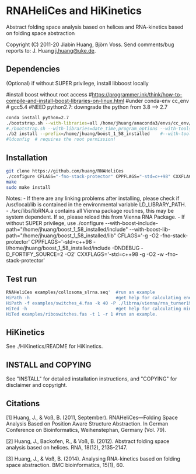 # RNAHeliCes and HiKinetics
Abstract folding space analysis based on helices and RNA-kinetics based on folding space abstraction

Copyright (C) 2011-20 Jiabin Huang, Björn Voss.
Send comments/bug reports to: J. Huang <j.huang@uke.de>.


## Dependencies
(Optional) if without SUPER privilege, install libboost locally
 
#install boost without root access
#https://programmer.ink/think/how-to-compile-and-install-boost-libraries-on-linux.html
#under conda-env cc_env  # gcc5.4
#NEED python2.7: downgrade the python from 3.8 --> 2.7
```sh
conda install python=2.7
./bootstrap.sh --with-libraries=all /home/jhuang/anaconda3/envs/cc_env/bin/x86_64-conda_cos6-linux-gnu-gcc
#./bootstrap.sh --with-libraries=date_time,program_options --with-toolset=gcc
./b2 install --prefix=/home/jhuang/boost_1_58_installed    #--with-toolset=/home/jhuang/anaconda3/envs/cc_env/bin/gcc
#ldconfig  # requires the root permission!
```

## Installation
```sh
git clone https://github.com/huang/RNAHeliCes
./configure CFLAGS="-fno-stack-protector" CPPFLAGS="-std=c++98" CXXFLAGS="-std=c++98 -fno-stack-protector"
make
sudo make install
```
   Notes:
     - If there are any linking problems after installing, please check if /usr/local/lib is contained in the environmental variable LD_LIBRARY_PATH. 
     - ./src/libs/libRNA.a contains all Vienna package routines, this may be system dependent. If so, please reload this from Vienna RNA Package.
     - If without SUPER privilege, use 
     ./configure --with-boost-include-path="/home/jhuang/boost_1_58_installed/include" --with-boost-lib-path="/home/jhuang/boost_1_58_installed/lib" CFLAGS='-g -O2 -fno-stack-protector' CPPFLAGS='-std=c++98 -I/home/jhuang/boost_1_58_installed/include -DNDEBUG -D_FORTIFY_SOURCE=2 -O2' CXXFLAGS='-std=c++98 -g -O2 -w -fno-stack-protector'
     
## Test run
```sh
RNAHeliCes examples/collosoma_slrna.seq'  #run an example
HiPath -h                                 #get help for calculating energy barriers of an energy landscape
HiPath -f examples/switches_4.faa -k 40 -P ./librna/vienna/rna_turner1999.par  #run an example
HiTed -h                                  #get help for calculating minimum Hishape based Tree edit distance
HiTed examples/riboswitches.fas -t 1 -r 1 #run an example.
```

## HiKinetics
See ./HiKinetics/README for HiKinetics.

## INSTALL and COPYING
See "INSTALL"        for detailed installation instructions, and
    "COPYING"        for disclaimer and copyright.
    
## Citations
[1] Huang, J., & Voß, B. (2011, September). RNAHeliCes—Folding Space Analysis Based on Position Aware Structure Abstraction. In German Conference on Bioinformatics, Weihenstephan, Germany (Vol. 79).

[2] Huang, J., Backofen, R., & Voß, B. (2012). Abstract folding space analysis based on helices. RNA, 18(12), 2135-2147.

[3] Huang, J., & Voß, B. (2014). Analysing RNA-kinetics based on folding space abstraction. BMC bioinformatics, 15(1), 60.
